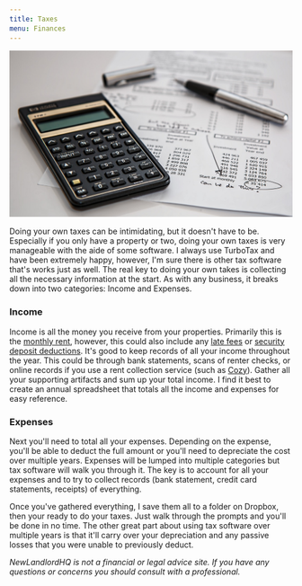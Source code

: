 ```yaml
---
title: Taxes
menu: Finances
---
```


![Calculator](/images/calculator-calculation-insurance-finance-53621.jpeg)

Doing your own taxes can be intimidating, but it doesn't have to be. Especially if you only have a property or two, doing your own taxes is very manageable with the aide of some software. I always use TurboTax and have been extremely happy, however, I'm sure there is other tax software that's works just as well. The real key to doing your own takes is collecting all the necessary information at the start. As with any business, it breaks down into two categories: Income and Expenses.

### Income
Income is all the money you receive from your properties. Primarily this is the [monthly rent](/finances/rent), however, this could also include any [late fees](/finances/late-fees) or [security deposit deductions](/finances/sercurity-deposits). It's good to keep records of all your income throughout the year. This could be through bank statements, scans of renter checks, or online records if you use a rent collection service (such as [Cozy](http://www.cozy.co)). Gather all your supporting artifacts and sum up your total income. I find it best to create an annual spreadsheet that totals all the income and expenses for easy reference.

### Expenses
Next you'll need to total all your expenses. Depending on the expense, you'll be able to deduct the full amount or you'll need to depreciate the cost over multiple years. Expenses will be lumped into multiple categories but tax software will walk you through it. The key is to account for all your expenses and to try to collect records (bank statement, credit card statements, receipts) of everything.

Once you've gathered everything, I save them all to a folder on Dropbox, then your ready to do your taxes. Just walk through the prompts and you'll be done in no time. The other great part about using tax software over multiple years is that it'll carry over your depreciation and any passive losses that you were unable to previously deduct.

*NewLandlordHQ is not a financial or legal advice site. If you have any questions or concerns you should consult with a professional.*
